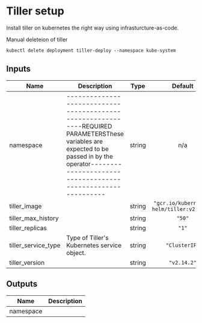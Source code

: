 # Tiller setup

Install tiller on kubernetes the right way using infrasturcture-as-code.

Manual deleteion of tiller
```
kubectl delete deployment tiller-deploy --namespace kube-system
```

<!-- BEGINNING OF PRE-COMMIT-TERRAFORM DOCS HOOK -->
## Inputs

| Name | Description | Type | Default | Required |
|------|-------------|:----:|:-----:|:-----:|
| namespace | ------------------------------------------------------------REQUIRED PARAMETERSThese variables are expected to be passed in by the operator------------------------------------------------------------ | string | n/a | yes |
| tiller\_image |  | string | `"gcr.io/kubernetes-helm/tiller:v2.14.2"` | no |
| tiller\_max\_history |  | string | `"50"` | no |
| tiller\_replicas |  | string | `"1"` | no |
| tiller\_service\_type | Type of Tiller's Kubernetes service object. | string | `"ClusterIP"` | no |
| tiller\_version |  | string | `"v2.14.2"` | no |

## Outputs

| Name | Description |
|------|-------------|
| namespace |  |

<!-- END OF PRE-COMMIT-TERRAFORM DOCS HOOK -->